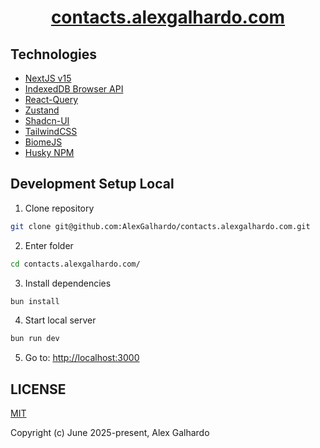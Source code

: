 <div align="center">
    <h1 align="center"><a href="https://contacts.alexgalhardo.com" target="_blank">contacts.alexgalhardo.com</a></h1>
</div>

## Technologies

- [NextJS v15](https://nextjs.org/)
- [IndexedDB Browser API](https://developer.mozilla.org/en-US/docs/Web/API/IndexedDB_API)
- [React-Query](https://tanstack.com/query/latest/docs/framework/react/overview)
- [Zustand](https://zustand-demo.pmnd.rs/)
- [Shadcn-UI](https://ui.shadcn.com/)
- [TailwindCSS](https://tailwindcss.com/)
- [BiomeJS](https://biomejs.dev/)
- [Husky NPM](https://www.npmjs.com/package/husky)

## Development Setup Local

1. Clone repository

```bash
git clone git@github.com:AlexGalhardo/contacts.alexgalhardo.com.git
```

2. Enter folder

```bash
cd contacts.alexgalhardo.com/
```

3. Install dependencies

```bash
bun install
```

4. Start local server

```bash
bun run dev
```

5. Go to: <http://localhost:3000>

## LICENSE

[MIT](http://opensource.org/licenses/MIT)

Copyright (c) June 2025-present, Alex Galhardo
